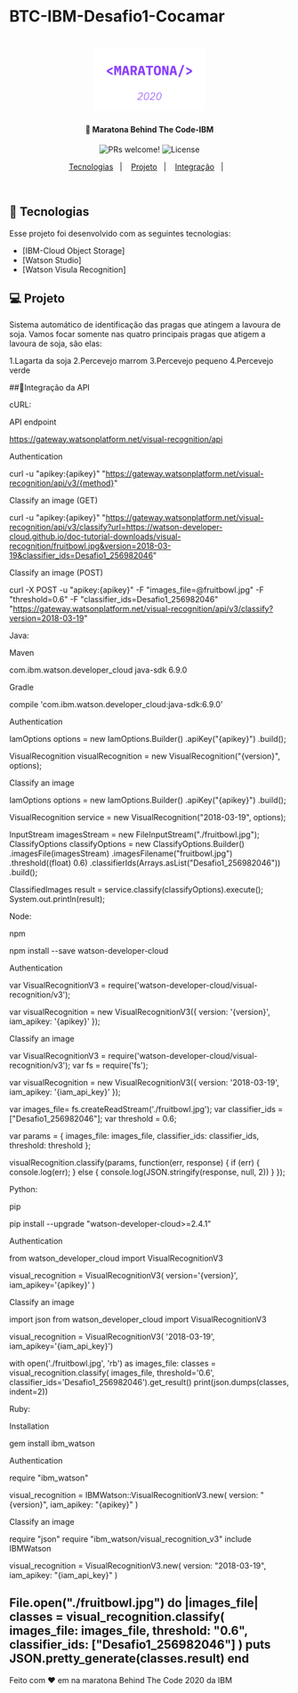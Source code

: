 # BTC-IBM-Desafio1-Cocamar


<h1 align="center">
    <img  title="#logo" src="logo-btc.png" width="200px" />
</h1>

<h4 align="center">
  🚀 Maratona Behind The Code-IBM
</h4>

<p align="center">
 <img src="https://img.shields.io/static/v1?label=PRs&message=welcome&color=7159c1&labelColor=000000" alt="PRs welcome!" />

  <img alt="License" src="https://img.shields.io/static/v1?label=license&message=MIT&color=7159c1&labelColor=000000">
</p>

<p align="center">
  <a href="#rocket-tecnologias">Tecnologias</a>&nbsp;&nbsp;&nbsp;|&nbsp;&nbsp;&nbsp;
  <a href="#-projeto">Projeto</a>&nbsp;&nbsp;&nbsp;|&nbsp;&nbsp;&nbsp;
  <a href="#-integração">Integração</a>&nbsp;&nbsp;&nbsp;|&nbsp;&nbsp;&nbsp;
 
</p>

<br>



## :rocket: Tecnologias

Esse projeto foi desenvolvido com as seguintes tecnologias:

- [IBM-Cloud Object Storage]
- [Watson Studio]
- [Watson Visula Recognition]


## 💻 Projeto

Sistema automático de identificação das pragas que atingem a lavoura de soja.
Vamos focar somente nas quatro principais pragas que atigem a lavoura de soja, são elas:

1.Lagarta da soja
2.Percevejo marrom
3.Percevejo pequeno
4.Percevejo verde

##👾Integração da API

cURL:

API endpoint

https://gateway.watsonplatform.net/visual-recognition/api

Authentication

curl -u "apikey:{apikey}" "https://gateway.watsonplatform.net/visual-recognition/api/v3/{method}"

Classify an image (GET)

curl -u "apikey:{apikey}" "https://gateway.watsonplatform.net/visual-recognition/api/v3/classify?url=https://watson-developer-cloud.github.io/doc-tutorial-downloads/visual-recognition/fruitbowl.jpg&version=2018-03-19&classifier_ids=Desafio1_256982046"

Classify an image (POST)

curl -X POST -u "apikey:{apikey}" -F "images_file=@fruitbowl.jpg" -F "threshold=0.6" -F "classifier_ids=Desafio1_256982046" "https://gateway.watsonplatform.net/visual-recognition/api/v3/classify?version=2018-03-19"

Java:

Maven

<dependency>
	<groupId>com.ibm.watson.developer_cloud</groupId>
	<artifactId>java-sdk</artifactId>
	<version>6.9.0</version>
</dependency>

Gradle

compile 'com.ibm.watson.developer_cloud:java-sdk:6.9.0'

Authentication

IamOptions options = new IamOptions.Builder()
	.apiKey("{apikey}")
	.build();

VisualRecognition visualRecognition = new VisualRecognition("{version}", options);

Classify an image

IamOptions options = new IamOptions.Builder()
	.apiKey("{apikey}")
	.build();

VisualRecognition service = new VisualRecognition("2018-03-19", options);

InputStream imagesStream = new FileInputStream("./fruitbowl.jpg");
ClassifyOptions classifyOptions = new ClassifyOptions.Builder()
	.imagesFile(imagesStream)
	.imagesFilename("fruitbowl.jpg")
	.threshold((float) 0.6)
	.classifierIds(Arrays.asList("Desafio1_256982046"))
	.build();

ClassifiedImages result = service.classify(classifyOptions).execute();
System.out.println(result);

Node:

npm

npm install --save watson-developer-cloud

Authentication

var VisualRecognitionV3 = require('watson-developer-cloud/visual-recognition/v3');

var visualRecognition = new VisualRecognitionV3({
	version: '{version}',
	iam_apikey: '{apikey}'
});

Classify an image

var VisualRecognitionV3 = require('watson-developer-cloud/visual-recognition/v3');
var fs = require('fs');

var visualRecognition = new VisualRecognitionV3({
	version: '2018-03-19',
	iam_apikey: '{iam_api_key}'
});

var images_file= fs.createReadStream('./fruitbowl.jpg');
var classifier_ids = ["Desafio1_256982046"];
var threshold = 0.6;

var params = {
	images_file: images_file,
	classifier_ids: classifier_ids,
	threshold: threshold
};

visualRecognition.classify(params, function(err, response) {
	if (err) { 
		console.log(err);
	} else {
		console.log(JSON.stringify(response, null, 2))
	}
});

Python:

pip

pip install --upgrade "watson-developer-cloud>=2.4.1"

Authentication

from watson_developer_cloud import VisualRecognitionV3

visual_recognition = VisualRecognitionV3(
    version='{version}',
    iam_apikey='{apikey}'
)

Classify an image

import json
from watson_developer_cloud import VisualRecognitionV3

visual_recognition = VisualRecognitionV3(
    '2018-03-19',
    iam_apikey='{iam_api_key}')

with open('./fruitbowl.jpg', 'rb') as images_file:
    classes = visual_recognition.classify(
        images_file,
        threshold='0.6',
	classifier_ids='Desafio1_256982046').get_result()
print(json.dumps(classes, indent=2))

Ruby:

Installation

gem install ibm_watson

Authentication

require "ibm_watson"

visual_recognition = IBMWatson::VisualRecognitionV3.new(
  version: "{version}",
  iam_apikey: "{apikey}"
)

Classify an image

require "json"
require "ibm_watson/visual_recognition_v3"
include IBMWatson

visual_recognition = VisualRecognitionV3.new(
  version: "2018-03-19",
  iam_apikey: "{iam_api_key}"
)

File.open("./fruitbowl.jpg") do |images_file|
  classes = visual_recognition.classify(
    images_file: images_file,
    threshold: "0.6",
    classifier_ids: ["Desafio1_256982046"]
  )
  puts JSON.pretty_generate(classes.result)
end
---

Feito com ♥ em na maratona Behind The Code 2020 da IBM


